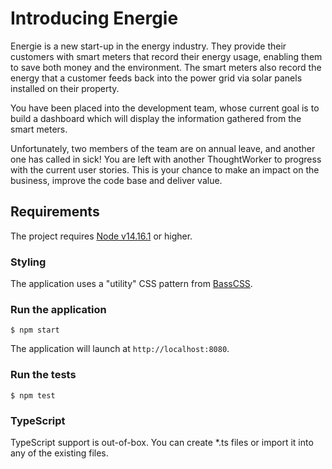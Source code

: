 # Introducing Energie

Energie is a new start-up in the energy industry. They provide their customers with smart meters that record their
energy usage, enabling them to save both money and the environment. The smart meters also record the energy that
a customer feeds back into the power grid via solar panels installed on their property.

You have been placed into the development team, whose current goal is to build a dashboard which will display the information gathered from the smart meters.

Unfortunately, two members of the team are on annual leave, and another one has called in sick! You are left with
another ThoughtWorker to progress with the current user stories. This is your chance to make an impact on the business, improve the code base and deliver value.

## Requirements

The project requires [Node v14.16.1](https://nodejs.org/en/download/) or higher.

### Styling

The application uses a "utility" CSS pattern from [BassCSS](https://basscss.com/).

### Run the application

```console
$ npm start
```

The application will launch at `http://localhost:8080`.

### Run the tests

```console
$ npm test
```

### TypeScript

TypeScript support is out-of-box.
You can create *.ts files or import it into any of the existing files.
